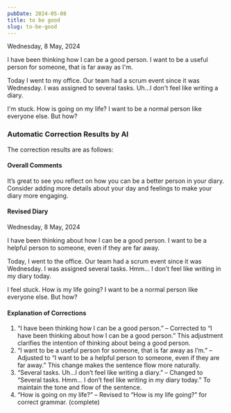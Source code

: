 ```yaml
---
pubDate: 2024-05-08
title: to be good
slug: to-be-good
---
```


Wednesday, 8 May, 2024

I have been thinking how I can be a good person. I want to be a useful person for someone, that is far away as I'm.

Today I went to my office. Our team had a scrum event since it was Wednesday. I was assigned to several tasks. Uh...I don't feel like writing a diary.

I'm stuck. How is going on my life? I want to be a normal person like everyone else. But how?

### Automatic Correction Results by AI
The correction results are as follows:

#### Overall Comments
It’s great to see you reflect on how you can be a better person in your diary. Consider adding more details about your day and feelings to make your diary more engaging.

#### Revised Diary
Wednesday, 8 May, 2024

I have been thinking about how I can be a good person. I want to be a helpful person to someone, even if they are far away.

Today, I went to the office. Our team had a scrum event since it was Wednesday. I was assigned several tasks. Hmm… I don’t feel like writing in my diary today.

I feel stuck. How is my life going? I want to be a normal person like everyone else. But how?

#### Explanation of Corrections
1. “I have been thinking how I can be a good person.” – Corrected to “I have been thinking about how I can be a good person.” This adjustment clarifies the intention of thinking about being a good person.
2. “I want to be a useful person for someone, that is far away as I’m.” – Adjusted to “I want to be a helpful person to someone, even if they are far away.” This change makes the sentence flow more naturally.
3. “Several tasks. Uh…I don’t feel like writing a diary.” – Changed to “Several tasks. Hmm… I don’t feel like writing in my diary today.” To maintain the tone and flow of the sentence.
4. “How is going on my life?” – Revised to “How is my life going?” for correct grammar. (complete)